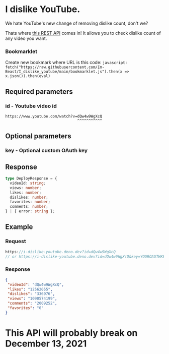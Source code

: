 # I dislike YouTube.
We hate YouTube's new change of removing dislike count, don't we?

Thats where [this REST API](https://i-dislike-youtube.deno.dev/) comes in!
It allows you to check dislike count of any video you want.

### Bookmarklet
Create new bookmark where URL is this code: 
`javascript: fetch("https://raw.githubusercontent.com/Im-Beast/I_dislike_youtube/main/bookmarklet.js").then(x => x.json()).then(eval)`

## Required parameters
### id - Youtube video id
```
https://www.youtube.com/watch?v=dQw4w9WgXcQ
                                ^^^^^^^^^^^
```

## Optional parameters
### key - Optional custom OAuth key

## Response
```ts
type DeployResponse = {
  videoId: string;
  views: number;
  likes: number;
  dislikes: number;
  favorites: number;
  comments: number;
} | { error: string };
```

## Example
### Request
```javascript
https://i-dislike-youtube.deno.dev?id=dQw4w9WgXcQ
// or https://i-dislike-youtube.deno.dev?id=dQw4w9WgXcQ&key=YOUROAUTHKEY
```
### Response
```json
{
 "videoId": "dQw4w9WgXcQ",
 "likes": "12562055",
 "dislikes": "336976",
 "views": "1090574199",
 "comments": "2009252",
 "favorites": "0"
}
```

# This API will probably break on December 13, 2021
